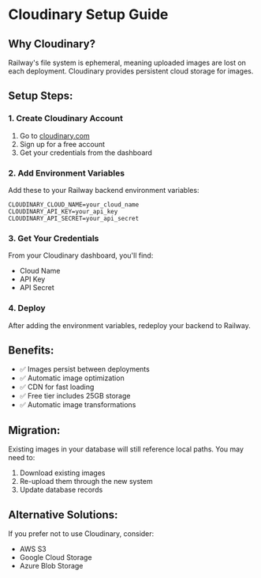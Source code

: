 # Cloudinary Setup Guide

## Why Cloudinary?
Railway's file system is ephemeral, meaning uploaded images are lost on each deployment. Cloudinary provides persistent cloud storage for images.

## Setup Steps:

### 1. Create Cloudinary Account
1. Go to [cloudinary.com](https://cloudinary.com)
2. Sign up for a free account
3. Get your credentials from the dashboard

### 2. Add Environment Variables
Add these to your Railway backend environment variables:

```
CLOUDINARY_CLOUD_NAME=your_cloud_name
CLOUDINARY_API_KEY=your_api_key
CLOUDINARY_API_SECRET=your_api_secret
```

### 3. Get Your Credentials
From your Cloudinary dashboard, you'll find:
- Cloud Name
- API Key  
- API Secret

### 4. Deploy
After adding the environment variables, redeploy your backend to Railway.

## Benefits:
- ✅ Images persist between deployments
- ✅ Automatic image optimization
- ✅ CDN for fast loading
- ✅ Free tier includes 25GB storage
- ✅ Automatic image transformations

## Migration:
Existing images in your database will still reference local paths. You may need to:
1. Download existing images
2. Re-upload them through the new system
3. Update database records

## Alternative Solutions:
If you prefer not to use Cloudinary, consider:
- AWS S3
- Google Cloud Storage
- Azure Blob Storage
